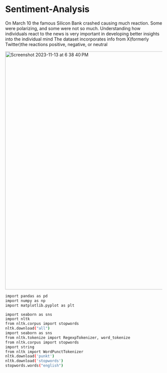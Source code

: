 # Sentiment-Analysis
On March 10 the famous Silicon Bank crashed causing much reaction. Some were polarizing, and some were not so much. Understanding how individuals react to the news is very important in developing better insights into the individual mind
The dataset incorporates info from X(formerly Twitter)the reactions positive, negative, or neutral




<img width="761" alt="Screenshot 2023-11-13 at 6 38 40 PM" src="https://github.com/FrancoRamirezz/Sentiment-Analysis/assets/96508706/5972684d-086c-4ceb-be2c-610a6ee3ffc1">






```bash
import pandas as pd
import numpy as np
import matplotlib.pyplot as plt

import seaborn as sns
import nltk 
from nltk.corpus import stopwords 
nltk.download("all")
import seaborn as sns
from nltk.tokenize import RegexpTokenizer, word_tokenize
from nltk.corpus import stopwords 
import string
from nltk import WordPunctTokenizer
nltk.download('punkt')
nltk.download('stopwords')
stopwords.words("english")
